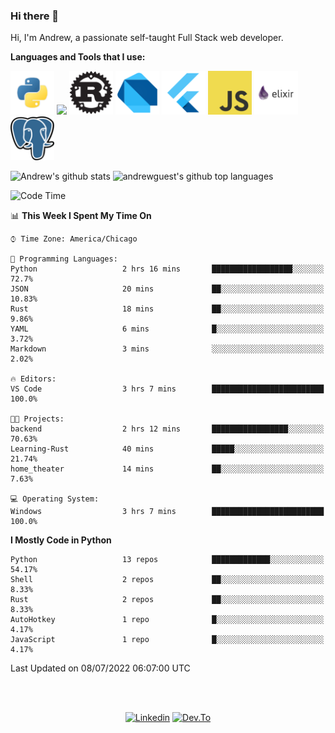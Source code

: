 ### Hi there 👋

Hi, I'm Andrew, a passionate self-taught Full Stack web developer.

**Languages and Tools that I use:**  

<code><img height="70" src="https://raw.githubusercontent.com/github/explore/80688e429a7d4ef2fca1e82350fe8e3517d3494d/topics/python/python.png"></code>
<code><img height="70" src="https://fastapi.tiangolo.com/img/logo-margin/logo-teal.png"></code>
<code><img height="70" src="https://raw.githubusercontent.com/github/explore/80688e429a7d4ef2fca1e82350fe8e3517d3494d/topics/rust/rust.png"></code>
<code><img height="70" src="https://raw.githubusercontent.com/github/explore/80688e429a7d4ef2fca1e82350fe8e3517d3494d/topics/dart/dart.png"></code>
<code><img height="70" src="https://raw.githubusercontent.com/github/explore/cebd63002168a05a6a642f309227eefeccd92950/topics/flutter/flutter.png"></code>
<code><img height="70" src="https://raw.githubusercontent.com/github/explore/80688e429a7d4ef2fca1e82350fe8e3517d3494d/topics/javascript/javascript.png"></code>
<code><img height="70" src="https://raw.githubusercontent.com/github/explore/d106aa3f6fa091ab80ab5c8cf0d931baff3caaea/topics/elixir/elixir.png"></code>
<code><img height="70" src="https://raw.githubusercontent.com/github/explore/80688e429a7d4ef2fca1e82350fe8e3517d3494d/topics/postgresql/postgresql.png"></code>

![Andrew's github stats](https://github-readme-stats.vercel.app/api?username=andrewguest&show_icons=true&theme=vue-dark&count_private=true)
<img height="180em" src="https://github-readme-stats.vercel.app/api/top-langs/?username=andrewguest&theme=vue-dark&layout=compact" alt="andrewguest's github top languages" />

<!--START_SECTION:waka-->
![Code Time](http://img.shields.io/badge/Code%20Time-0%20secs-blue)

📊 **This Week I Spent My Time On** 

```text
⌚︎ Time Zone: America/Chicago

💬 Programming Languages: 
Python                   2 hrs 16 mins       ██████████████████░░░░░░░   72.7% 
JSON                     20 mins             ██░░░░░░░░░░░░░░░░░░░░░░░   10.83% 
Rust                     18 mins             ██░░░░░░░░░░░░░░░░░░░░░░░   9.86% 
YAML                     6 mins              █░░░░░░░░░░░░░░░░░░░░░░░░   3.72% 
Markdown                 3 mins              ░░░░░░░░░░░░░░░░░░░░░░░░░   2.02%

🔥 Editors: 
VS Code                  3 hrs 7 mins        █████████████████████████   100.0%

🐱‍💻 Projects: 
backend                  2 hrs 12 mins       █████████████████░░░░░░░░   70.63% 
Learning-Rust            40 mins             █████░░░░░░░░░░░░░░░░░░░░   21.74% 
home_theater             14 mins             ██░░░░░░░░░░░░░░░░░░░░░░░   7.63%

💻 Operating System: 
Windows                  3 hrs 7 mins        █████████████████████████   100.0%

```

**I Mostly Code in Python** 

```text
Python                   13 repos            █████████████░░░░░░░░░░░░   54.17% 
Shell                    2 repos             ██░░░░░░░░░░░░░░░░░░░░░░░   8.33% 
Rust                     2 repos             ██░░░░░░░░░░░░░░░░░░░░░░░   8.33% 
AutoHotkey               1 repo              █░░░░░░░░░░░░░░░░░░░░░░░░   4.17% 
JavaScript               1 repo              █░░░░░░░░░░░░░░░░░░░░░░░░   4.17%

```



 Last Updated on 08/07/2022 06:07:00 UTC
<!--END_SECTION:waka-->

<br><br>
<p align="center">
   <a href="https://www.linkedin.com/in/andrew-guest-a891759a" target="_blank"><img src="https://img.shields.io/badge/LinkedIn-0077B5?style=for-the-badge&logo=linkedin&logoColor=white" alt="Linkedin"></a>
  <a href="https://dev.to/aguest" target="_blank"><img src="https://img.shields.io/badge/Dev.to-0A0A0A?style=for-the-badge&logo=dev%2Eto&logoColor=white" alt="Dev.To"></a>
</p>
